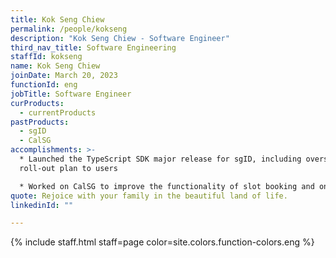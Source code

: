 ```yaml
---
title: Kok Seng Chiew
permalink: /people/kokseng
description: "Kok Seng Chiew - Software Engineer"
third_nav_title: Software Engineering
staffId: kokseng
name: Kok Seng Chiew
joinDate: March 20, 2023
functionId: eng
jobTitle: Software Engineer
curProducts:
  - currentProducts
pastProducts:
  - sgID
  - CalSG
accomplishments: >-
  * Launched the TypeScript SDK major release for sgID, including overseeing the
  roll-out plan to users

  * Worked on CalSG to improve the functionality of slot booking and onboarding flow
quote: Rejoice with your family in the beautiful land of life.
linkedinId: ""

---
```


{% include staff.html staff=page color=site.colors.function-colors.eng %}
